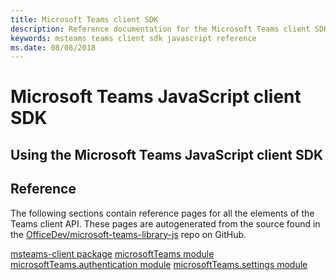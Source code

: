 ```yaml
---
title: Microsoft Teams client SDK
description: Reference documentation for the Microsoft Teams client SDK
keywords: msteams teams client sdk javascript reference
ms.date: 08/08/2018
---
```

# Microsoft Teams JavaScript client SDK

## Using the Microsoft Teams JavaScript client SDK



## Reference

The following sections contain reference pages for all the elements of the Teams client API. These pages are autogenerated from the source found in the [OfficeDev/microsoft-teams-library-js](https://github.com/OfficeDev/microsoft-teams-library-js) repo on GitHub.

[msteams-client package](/javascript/api/msteams-client)
    [microsoftTeams module](/javascript/api/msteams-client)
    [microsoftTeams.authentication module](/javascript/api/msteams-client/msteams-client.microsoftteams.authentication)
    [microsoftTeams.settings module](/javascript/api/msteams-client/msteams-client.microsoftteams.settings)